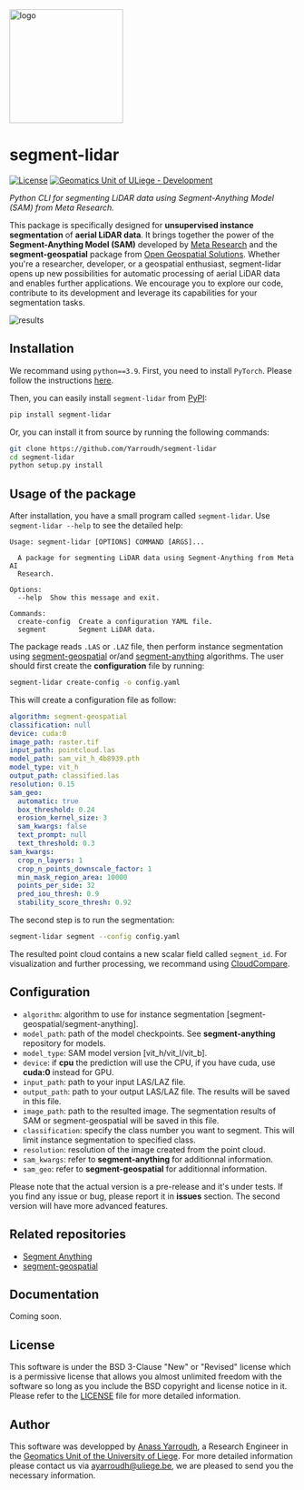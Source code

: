 <img src="https://user-images.githubusercontent.com/72500344/210864557-4078754f-86c1-4e7c-b291-73223bdf4e4d.png" alt="logo" width="200"/>

# segment-lidar
[![License](https://img.shields.io/badge/License-BSD_3--Clause-blue.svg)](https://github.com/Yarroudh/ZRect3D/blob/main/LICENSE)
[![Geomatics Unit of ULiege - Development](https://img.shields.io/badge/Geomatics_Unit_of_ULiege-Development-2ea44f)](http://geomatics.ulg.ac.be/)

*Python CLI for segmenting LiDAR data using Segment-Anything Model (SAM) from Meta Research.*

This package is specifically designed for **unsupervised instance segmentation** of **aerial LiDAR data**. It brings together the power of the **Segment-Anything Model (SAM)** developed by [Meta Research](https://github.com/facebookresearch) and the **segment-geospatial** package from [Open Geospatial Solutions](https://github.com/opengeos). Whether you're a researcher, developer, or a geospatial enthusiast, segment-lidar opens up new possibilities for automatic processing of aerial LiDAR data and enables further applications. We encourage you to explore our code, contribute to its development and leverage its capabilities for your segmentation tasks.

![results](https://github.com/Yarroudh/segment-lidar/assets/72500344/1ed9c405-a305-46ff-827b-a70275733371)


## Installation

We recommand using `python==3.9`. First, you need to install `PyTorch`. Please follow the instructions [here](https://pytorch.org/).

Then, you can easily install `segment-lidar` from [PyPI](https://pypi.org/project/segment-lidar/):

```bash
pip install segment-lidar
```

Or, you can install it from source by running the following commands:

```bash
git clone https://github.com/Yarroudh/segment-lidar
cd segment-lidar
python setup.py install
```

## Usage of the package

After installation, you have a small program called <code>segment-lidar</code>. Use <code>segment-lidar --help</code> to see the detailed help:

```
Usage: segment-lidar [OPTIONS] COMMAND [ARGS]...

  A package for segmenting LiDAR data using Segment-Anything from Meta AI
  Research.

Options:
  --help  Show this message and exit.

Commands:
  create-config  Create a configuration YAML file.
  segment        Segment LiDAR data.
```

The package reads `.LAS` or `.LAZ` file, then perform instance segmentation using [segment-geospatial](https://github.com/opengeos/segment-geospatial) or/and [segment-anything](https://github.com/facebookresearch/segment-anything) algorithms. The user should first create the **configuration** file by running:

```bash
segment-lidar create-config -o config.yaml
```

This will create a configuration file as follow:

```yaml
algorithm: segment-geospatial
classification: null
device: cuda:0
image_path: raster.tif
input_path: pointcloud.las
model_path: sam_vit_h_4b8939.pth
model_type: vit_h
output_path: classified.las
resolution: 0.15
sam_geo:
  automatic: true
  box_threshold: 0.24
  erosion_kernel_size: 3
  sam_kwargs: false
  text_prompt: null
  text_threshold: 0.3
sam_kwargs:
  crop_n_layers: 1
  crop_n_points_downscale_factor: 1
  min_mask_region_area: 10000
  points_per_side: 32
  pred_iou_thresh: 0.9
  stability_score_thresh: 0.92
```

The second step is to run the segmentation:

```bash
segment-lidar segment --config config.yaml
```

The resulted point cloud contains a new scalar field called `segment_id`. For visualization and further processing, we recommand using [CloudCompare](https://www.danielgm.net/cc/).

## Configuration

- `algorithm`: algorithm to use for instance segmentation [segment-geospatial/segment-anything].
- `model_path`: path of the model checkpoints. See **segment-anything** repository for models.
- `model_type`: SAM model version [vit_h/vit_l/vit_b].
- `device`: if **cpu** the prediction will use the CPU, if you have cuda, use **cuda:0** instead for GPU.
- `input_path`: path to your input LAS/LAZ file.
- `output_path`: path to your output LAS/LAZ file. The results will be saved in this file.
- `image_path`: path to the resulted image. The segmentation results of SAM or segment-geospatial will be saved in this file.
- `classification`: specify the class number you want to segment. This will limit instance segmentation to specified class.
- `resolution`: resolution of the image created from the point cloud.
- `sam_kwargs`: refer to **segment-anything** for additionnal information.
- `sam_geo`: refer to **segment-geospatial** for additionnal information.

Please note that the actual version is a pre-release and it's under tests. If you find any issue or bug, please report it in **issues** section. The second version will have more advanced features.

## Related repositories

- [Segment Anything](https://github.com/facebookresearch/segment-anything)
- [segment-geospatial](https://github.com/opengeos/segment-geospatial)

## Documentation

Coming soon.

## License

This software is under the BSD 3-Clause "New" or "Revised" license which is a permissive license that allows you almost unlimited freedom with the software so long as you include the BSD copyright and license notice in it. Please refer to the [LICENSE](https://github.com/Yarroudh/segment-lidar/blob/main/LICENSE) file for more detailed information.

## Author

This software was developped by [Anass Yarroudh](https://www.linkedin.com/in/anass-yarroudh/), a Research Engineer in the [Geomatics Unit of the University of Liege](http://geomatics.ulg.ac.be/fr/home.php).
For more detailed information please contact us via <ayarroudh@uliege.be>, we are pleased to send you the necessary information.

